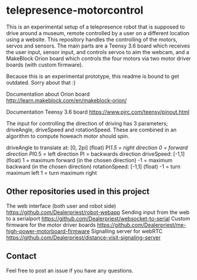 # telepresence-motorcontrol

This is an experimental setup of a telepresence robot that is supposed to drive around a museum, remote controlled by a user on a different location using a website. This repository handles the controlling of the motors, servos and sensors. The main parts are a Teensy 3.6 board which receives the user input, sensor input, and controls servos to aim the webcam, and a MakeBlock Orion board which controls the four motors via two motor driver boards (with custom firmware).

Because this is an experimental prototype, this readme is bound to get outdated. Sorry about that :)

Documentation about Orion board
http://learn.makeblock.com/en/makeblock-orion/

Documentation Teensy 3.6 board
https://www.pjrc.com/teensy/pinout.html


The input for controlling the direction of driving has 3 parameters; driveAngle, driveSpeed and rotationSpeed. These are combined in an algorithm to compute howeach motor should spin. 

driveAngle to translate at: [0, 2pi] (float)
   PI*1.5 = right direction
   0      = forward direction
   PI*0.5 = left direction
   PI     = backwards direction
driveSpeed: [-1,1] (float)
   1 = maximum forward (in the chosen direction)
   -1 = maximum backward (in the chosen direction)
rotationSpeed: [-1,1] (float)
   -1 = turn maximum left
   1 = turn maximum right

## Other repositories used in this project
The web interface (both user and robot side) https://github.com/Dealerpriest/robot-webapp
Sending input from the web to a serialport https://github.com/Dealerpriest/websocket-to-serial
Custom firmware for the motor driver boards https://github.com/Dealerpriest/me-high-power-motorboard-firmware
Signalling server for webRTC https://github.com/Dealerpriest/distance-visit-signaling-server

## Contact
Feel free to post an issue if you have any questions.